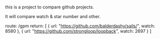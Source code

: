 this is a project to compare github projects.  

It will compare watch & star number and other.

route:
/gpm
return:
[
 {
  url: "https://github.com/balderdashy/sails/",
  watch: 8580
 },
 {
  url: "https://github.com/strongloop/loopback",
  watch: 2697
 }
]
